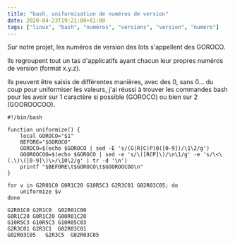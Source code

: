 ```yaml
---
title: "bash, uniformisation de numéros de version"
date: 2020-04-23T19:21:00+01:00
tags: ["linux", "bash", "numéros", "versions", "version", "numéro"]
---
```

Sur notre projet, les numéros de version des lots s'appellent des GOROCO. 

Ils regroupent tout un tas d'applicatifs ayant chacun leur propres numéros de version (format x.y.z).

Ils peuvent être saisis de différentes manières, avec des 0, sans 0... du coup pour uniformiser les valeurs, j'ai réussi à trouver les commandes bash pour les avoir sur 1 caractère si possible (GOROCO) ou bien sur 2 (GOOROOCOO).

```
#!/bin/bash

function uniformize() {
    local GOROCO="$1"
    BEFORE="$GOROCO"
    GOROCO=$(echo $GOROCO | sed -E 's/(G|R|C|P)0([0-9])/\1\2/g')
    GOOROOCOO=$(echo $GOROCO | sed -e 's/\([RCP]\)/\n\1/g' -e 's/\<\(.\)\([0-9]\)\>/\10\2/g' | tr -d '\n')
    printf "$BEFORE\t$GOROCO\t$GOOROOCOO\n"
}

for v in G2R01C0 G0R1C20 G10R5C3 G2R3C01 G02R03C05; do
    uniformize $v
done
```


```
G2R01C0	G2R1C0	G02R01C00
G0R1C20	G0R1C20	G00R01C20
G10R5C3	G10R5C3	G10R05C03
G2R3C01	G2R3C1	G02R03C01
G02R03C05	G2R3C5	G02R03C05
```

